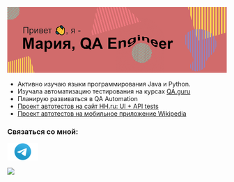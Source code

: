 ![](header3.png) 

- Активно изучаю языки программирования Java и Python.
- Изучала автоматизацию тестирования на курсах [QA.guru](https://qa.guru/)
- Планирую развиваться в QA Automation
- [Проект автотестов на сайт HH.ru: UI + API tests](https://github.com/ioomoon/QA-guru-graduation.git)
- [Проект автотестов на мобильное приложение Wikipedia](https://github.com/ioomoon/QA-guru-homework-mobile.git)

### Связаться со мной:

[![](img/Telegram.png "Telegram")](https://t.me/ioomoon)


<img src="https://media.giphy.com/media/Xbn8ZbO95YeOJQtJz7/giphy.gif" width="200"/>
